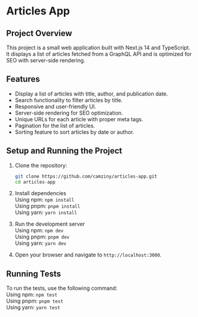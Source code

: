 # Articles App

## Project Overview

This project is a small web application built with Next.js 14 and TypeScript. It displays a list of articles fetched from a GraphQL API and is optimized for SEO with server-side rendering.

## Features

- Display a list of articles with title, author, and publication date.
- Search functionality to filter articles by title.
- Responsive and user-friendly UI.
- Server-side rendering for SEO optimization.
- Unique URLs for each article with proper meta tags.
- Pagination for the list of articles.
- Sorting feature to sort articles by date or author.

## Setup and Running the Project

1. Clone the repository:

   ```bash
   git clone https://github.com/camziny/articles-app.git
   cd articles-app

   ```

2. Install dependencies<br />
   Using npm:
   `npm install`<br />
   Using pnpm:
   `pnpm install`<br />
   Using yarn:
   `yarn install`<br />

4. Run the development server<br />
   Using npm:
   `npm dev`<br />
   Using pnpm:
   `pnpm dev`<br />
   Using yarn:
   `yarn dev`

5. Open your browser and navigate to `http://localhost:3000`.

## Running Tests
   To run the tests, use the following command:<br />
   Using npm:
   `npm test`<br />
   Using pnpm:
   `pnpm test`<br />
   Using yarn:
   `yarn test`<br />
